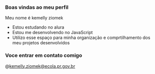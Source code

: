 ### Boas vindas ao meu perfil

Meu nome é kemelly ziomek 

- Estou estudando no alura 
- Estou me desenvolvendo no JavaScript 
- Utilizo esse espaço para minha organização e comprtilhamento dos meu projetos desenvolvidos

### Voce entrar em contato comigo 
@kemelly.ziomek@ecola.pr.gov.br
